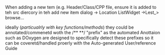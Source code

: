 
When adding a new tem (e.g. Header/Class/CPP file, ensure it is added to teh src diercory in teh add new item dialog -> Location ListWidget ->Lest_> browse...

ideally (*particualrly with key functions/methods*) they could be annotated/commenetd woth the /** **/ "prefix" as the automated Anottaion such as DOxygen are designed to specifically detect these prefixes so it can be coveretd/handled proerly with the Auto-generated User/reference Guide
